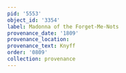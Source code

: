 ```yaml
---
pid: '5553'
object_id: '3354'
label: Madonna of the Forget-Me-Nots
provenance_date: '1809'
provenance_location:
provenance_text: Knyff
order: '0809'
collection: provenance
---
```

